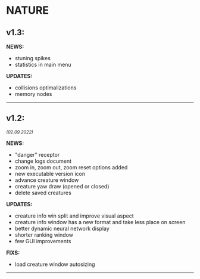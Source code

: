 
# __NATURE__



## __v1.3:__
__NEWS:__
* stuning spikes
* statistics in main menu

__UPDATES:__
* collisions optimalizations
* memory nodes
_______________________________

## __v1.2:__
<sub>_(02.09.2022)_</sub>

__NEWS:__
* "danger" receptor
* change logs document
* zoom in, zoom out, zoom reset options added
* new executable version icon
* advance creature window
* creature yaw draw (opened or closed)
* delete saved creatures

__UPDATES:__
* creature info win split and improve visual aspect
* creature info window has a new format and take less place on screen
* better dynamic neural network display
* shorter ranking window
* few GUI improvements

__FIXS:__
* load creature window autosizing
----------------------------------------------------------------

